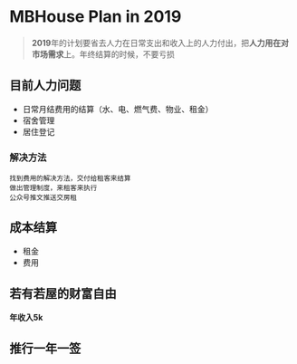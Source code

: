 # MBHouse Plan in 2019
>**2019**年的计划要省去人力在日常支出和收入上的人力付出，把**人力用在对市场需求**上。年终结算的时候，不要亏损
## 目前人力问题
* 日常月结费用的结算（水、电、燃气费、物业、租金）
*  宿舍管理
*  居住登记

### 解决方法
	找到费用的解决方法，交付给租客来结算
	做出管理制度，来租客来执行
	公众号推文推送交房租
	
##  成本结算
*  租金
*  费用

## 若有若屋的财富自由
**年收入5k**


## 推行一年一签

<!--stackedit_data:
eyJoaXN0b3J5IjpbNzU3OTU4Mjg1LDkyNjI3MjUwMSwtMTQxOD
g0MzM3MCwtMjA4MTgwMjUyMCw4MjQ1NzA5M119
-->
